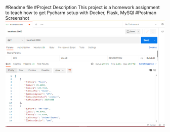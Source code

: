 #Readme file
#Project Description
This project is a homework assignment to teach how to get Pycharm setup with Docker, Flask, MySQl
#Postman Screenshot
![postman request output](screenshots/postman.png)